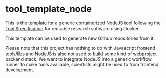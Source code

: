 # tool_template_node

This is the template for a generic containerized NodeJS tool following the [Tool Specification](https://vforwater.github.io/tool-specs/) for reusable research software using Docker.

This template can be used to generate new Github repositories from it.

Please note that this project has nothing to do with Javascript frontend tools/libs and NodeJS is also not used to
build some kind of webproject backend stack. We want to integrate NodeJS into a generic workflow runner to make tools available, 
scientists might be used to from frontend development.
